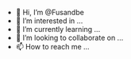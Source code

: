 - 👋 Hi, I’m @Fusandbe
- 👀 I’m interested in ...
- 🌱 I’m currently learning ...
- 💞️ I’m looking to collaborate on ...
- 📫 How to reach me ...

<!---
Fusandbe/Fusandbe is a ✨ special ✨ repository because its `README.md` (this file) appears on your GitHub profile.
You can click the Preview link to take a look at your changes.
--->


